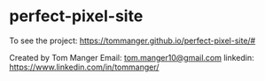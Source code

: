 # perfect-pixel-site

To see the project: https://tommanger.github.io/perfect-pixel-site/#

Created by Tom Manger Email: tom.manger10@gmail.com linkedin: https://www.linkedin.com/in/tommanger/
